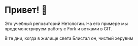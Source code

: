 # Привет! 👋

Это учебный репозиторий Нетологии. На его примере мы продемонстрируем работу с Fork и ветками в GIT. 

В те дни, когда в жилище света
Блистал он, чистый херувим